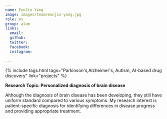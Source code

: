 ```yaml
---
name: EunJin Yang
image: images/team/eunjin-yang.jpg
role: ms
group: alum
links:
  email: 
  github:
  twitter:
  facebook:
  instagram:
 
---
```


{%
  include tags.html
  tags="Parkinson's,Alzheimer's, Autism, AI-based drug discovery"
  link="projects"
%}

<strong>Research Topic: Personalized diagnosis of brain disease</strong>

Although the diagnosis of brain disease has been developing, they still have uniform standard compared to various symptoms. My research interest is patient-specific diagnosis for identifying differences in disease progress and providing appropriate treatment.
